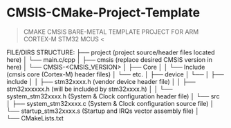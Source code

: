  # CMSIS-CMake-Project-Template
 > CMAKE CMSIS BARE-METAL TEMPLATE PROJECT FOR ARM CORTEX-M STM32 MCUS <

 FILE/DIRS STRUCTURE:
  ├── project (project source/header files located here)
  │   └── main.c/cpp
  │
  ├── cmsis (replace desired CMSIS version in here)
  │   └── CMSIS-<CMSIS_VERSION>
  │       ├── Core
  │       │   └── Include (cmsis core (Cortex-M) header files)
  │       └── etc.
  │
  ├── device
  │   └── <MCU>
  │       ├── include
  │       │   ├── stm32xxxx.h (vendor device header file)
  │       │   ├── stm32xxxxxx.h (will be included by stm32xxxx.h)
  │       │   └── system_stm32xxxx.h (System & Clock configuration header file)
  │       └── src
  │           ├── system_stm32xxxx.c (System & Clock configuration source file)
  │           └── startup_stm32xxxx.s (Startup and IRQs vector assembly file)
  │  
  └── CMakeLists.txt
